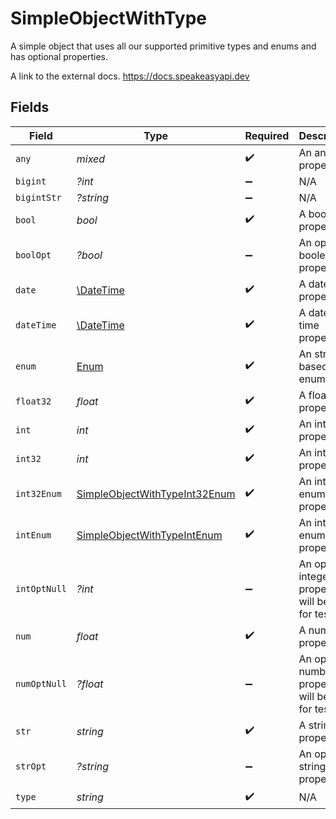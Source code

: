# SimpleObjectWithType

A simple object that uses all our supported primitive types and enums and has optional properties.

A link to the external docs.
<https://docs.speakeasyapi.dev>


## Fields

| Field                                                                                 | Type                                                                                  | Required                                                                              | Description                                                                           | Example                                                                               |
| ------------------------------------------------------------------------------------- | ------------------------------------------------------------------------------------- | ------------------------------------------------------------------------------------- | ------------------------------------------------------------------------------------- | ------------------------------------------------------------------------------------- |
| `any`                                                                                 | *mixed*                                                                               | :heavy_check_mark:                                                                    | An any property.                                                                      |                                                                                       |
| `bigint`                                                                              | *?int*                                                                                | :heavy_minus_sign:                                                                    | N/A                                                                                   |                                                                                       |
| `bigintStr`                                                                           | *?string*                                                                             | :heavy_minus_sign:                                                                    | N/A                                                                                   |                                                                                       |
| `bool`                                                                                | *bool*                                                                                | :heavy_check_mark:                                                                    | A boolean property.                                                                   | true                                                                                  |
| `boolOpt`                                                                             | *?bool*                                                                               | :heavy_minus_sign:                                                                    | An optional boolean property.                                                         | true                                                                                  |
| `date`                                                                                | [\DateTime](https://www.php.net/manual/en/class.datetime.php)                         | :heavy_check_mark:                                                                    | A date property.                                                                      | 2020-01-01                                                                            |
| `dateTime`                                                                            | [\DateTime](https://www.php.net/manual/en/class.datetime.php)                         | :heavy_check_mark:                                                                    | A date-time property.                                                                 | 2020-01-01T00:00:00Z                                                                  |
| `enum`                                                                                | [Enum](../../models/shared/Enum.md)                                                   | :heavy_check_mark:                                                                    | An string based enum                                                                  | two                                                                                   |
| `float32`                                                                             | *float*                                                                               | :heavy_check_mark:                                                                    | A float32 property.                                                                   | 2.2222222                                                                             |
| `int`                                                                                 | *int*                                                                                 | :heavy_check_mark:                                                                    | An integer property.                                                                  | 999999                                                                                |
| `int32`                                                                               | *int*                                                                                 | :heavy_check_mark:                                                                    | An int32 property.                                                                    | 1                                                                                     |
| `int32Enum`                                                                           | [SimpleObjectWithTypeInt32Enum](../../models/shared/SimpleObjectWithTypeInt32Enum.md) | :heavy_check_mark:                                                                    | An int32 enum property.                                                               | 69                                                                                    |
| `intEnum`                                                                             | [SimpleObjectWithTypeIntEnum](../../models/shared/SimpleObjectWithTypeIntEnum.md)     | :heavy_check_mark:                                                                    | An integer enum property.                                                             | 3                                                                                     |
| `intOptNull`                                                                          | *?int*                                                                                | :heavy_minus_sign:                                                                    | An optional integer property will be null for tests.                                  | 999999                                                                                |
| `num`                                                                                 | *float*                                                                               | :heavy_check_mark:                                                                    | A number property.                                                                    | 1.1                                                                                   |
| `numOptNull`                                                                          | *?float*                                                                              | :heavy_minus_sign:                                                                    | An optional number property will be null for tests.                                   | 1.1                                                                                   |
| `str`                                                                                 | *string*                                                                              | :heavy_check_mark:                                                                    | A string property.                                                                    | example                                                                               |
| `strOpt`                                                                              | *?string*                                                                             | :heavy_minus_sign:                                                                    | An optional string property.                                                          | optional example                                                                      |
| `type`                                                                                | *string*                                                                              | :heavy_check_mark:                                                                    | N/A                                                                                   |                                                                                       |